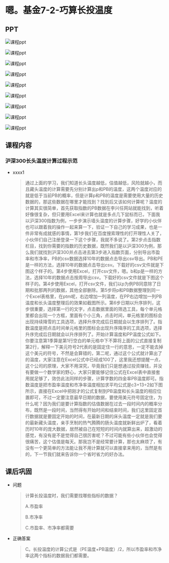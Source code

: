 # 嗯。基金7-2-巧算长投温度

## PPT

![课程ppt](assets/7-2-1.jpeg)

![课程ppt](assets/7-2-2.jpeg)

![课程ppt](assets/7-2-3.jpeg)

![课程ppt](assets/7-2-4.jpeg)

![课程ppt](assets/7-2-5.jpeg)

![课程ppt](assets/7-2-6.jpeg)

![课程ppt](assets/7-2-7.jpeg)

![课程ppt](assets/7-2-8.jpeg)

![课程ppt](assets/7-2-9.jpeg)

## 课程内容

### 沪深300长头温度计算过程示范

- xxxx1

  > 通过上面的学习，我们知道长头温度越低，估值越低，风险就越小，而且藏头温度的计算需要先分别计算出p和PB的温度，这两个温度对应的就是低于当前PB的概率，但是计算p和PB的温度是需要使用大量的历史数据的，那这些数据在哪里才能找到？找到后又该如何计算呢？温度的计算其实很简单，首先获取指数的PB数据在李兴任网站就能找到，听着好像很复杂，但只要用Excel来计算也就是多点几下鼠标而已，下面我以沪深300指数为例，一步步演示墙头温度的计算步骤，好学的小伙伴也可以跟着我的操作一起来算一下，验证一下自己的学习成果，也是一件非常有成就感的事情，第1步我们在百度搜索理性的打开理性人关了，小伙伴们自己注册登录一下这个步骤，我就不多说了。第2步点击指数栏目，找到你需要的指数的历史数据，既然我们是以沪深300为例，那么我们就找到沪深300并点击进去第3步进入指数页面，分别导出市盈率和市净率，PB的csv数据选择10年的数据点击导出csv导出。PB和PE是一样的方法，选择10年的数据点击导出csv。下载好的csv文件就是下图这个样子的。第4步使用Excel，打开csv文件，嗯。b和p是一样的方法，选择10年的数据点击按周导出csv。下载好的csv文件就是下图这个样子的。第4步使用Excel，打开csv文件，我们以p为例PB同意除了日期和批那两列的数据，其他全部删除。第5步将p和PB数据整理到同一个Excel表格里，在ptm呢，右边增加一列温度，在PP右边增加一列PB温度和长头温度整理后的效果如截图所示。第6步日期以升序排列，这步很重要，选择第一行的文字，点击数据里面的筛选工具，每个单元格里都会出现一个方框，里面有个小三角，点击时间，单元格里的图标会出现持续降雪的工具选项，选择升序完成后日期就会以生序排列了。指数温度是把点击时间单元格里的图标会出现升序降序的工具选项，选择升序完成后日期就会以升序排列了。开始计算温度和PP温度公式如下。你要注意第1季算是第1行空白的单元格中下不算将上面的公式直接复制第2行，解释一下美元符号2代表的是固定住一行的意思，一定不能去掉这个美元的符号，不然是会算错的，第二呢，通过这个公式就计算出了的温度，大家注意在Excel公式中已经成100了，这里我还想提醒一点，这个公司的原理，大家不用深究，毕竟我们只是想通过投资赚钱，并没有要做一个数学家的野心，大家只要能够记住公式在Excel表中直接套用就足够了，效仿此法同样的步骤，计算字数的四金率PB温度即可。指数温度是把市盈率温度和市净率温度相加求平均公式是c3+13÷2如下图所示，直接在Excel中把刚才的公式复制到PB温度和长头温度的相应位置即可，不过一定要注意最早日期的数据，要使用美元符号固定住，为什么呢？因为我们是要计算指数的估值数据在过去一段时间内的概率分布，既然是一段时间，当然得有开始时间和结束时间，我们这里固定首行数据就是要固定开始的时间，在最新日期的床头温度一定就是我们要的最新藏头温度，亲手烹制的热气腾腾的肠头温度就新鲜出炉了，看着历时10年的庞大数据，居然被自己在短短的时间内就算出来，超激动的感觉，有没有是不是觉得自己很厉害呢？不过可能有些小伙伴也会觉得很痛苦，这个估值是每天。那我岂不是经常要计算，那也太麻烦了，有没有一个更简单的方法能让我不用计算就可以直接拿来用的，当然是有的，下一节我们就来告诉你一个省时省力的好办法。

## 课后巩固

- 问题

  > 计算长投温度时，我们需要找哪些指标的数据？
  >
  > A.市盈率
  >
  > B.市净率
  >
  > C.市盈率、市净率都需要

- 正确答案

  > C。长投温度的计算公式是（PE温度+PB温度）/2，所以市盈率和市净率这两个指标的数据我们都需要。